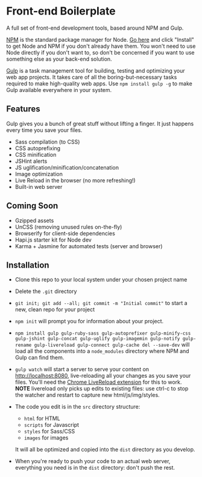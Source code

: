 # Front-end Boilerplate

A full set of front-end development tools, based around NPM and Gulp.

[NPM](http://npmjs.org) is the standard package manager for Node. [Go here](http://nodejs.org) and click "Install" to get Node and NPM if you don't already have them. You won't need to use Node directly if you don't want to, so don't be concerned if you want to use something else as your back-end solution.

[Gulp](http://gulpjs.com) is a task management tool for building, testing and optimizing your web app projects. It takes care of all the boring-but-necessary tasks required to make high-quality web apps. Use ```npm install gulp -g``` to make Gulp available everywhere in your system.

## Features

Gulp gives you a bunch of great stuff without lifting a finger. It just happens every time you save your files.

- Sass compilation (to CSS)
- CSS autoprefixing
- CSS minification
- JSHint alerts
- JS uglification/minification/concatenation
- Image optimization
- Live Reload in the browser (no more refreshing!)
- Built-in web server

## Coming Soon

- Gzipped assets
- UnCSS (removing unused rules on-the-fly)
- Browserify for client-side dependencies
- Hapi.js starter kit for Node dev
- Karma + Jasmine for automated tests (server and browser)

## Installation

- Clone this repo to your local system under your chosen project name
- Delete the ```.git``` directory
- ```git init; git add --all; git commit -m "Initial commit"``` to start a new, clean repo for your project
- ```npm init``` will prompt you for information about your project.
- ```npm install gulp gulp-ruby-sass gulp-autoprefixer gulp-minify-css gulp-jshint gulp-concat gulp-uglify gulp-imagemin gulp-notify gulp-rename gulp-livereload gulp-connect gulp-cache del --save-dev``` will load all the components into a ```node_modules``` directory where NPM and Gulp can find them.
- ```gulp watch``` will start a server to serve your content on [http://localhost:8080](http://localhost:8080), live-reloading all your changes as you save your files. You'll need the [Chrome LiveReload extension](https://chrome.google.com/webstore/detail/livereload/jnihajbhpnppcggbcgedagnkighmdlei) for this to work. **NOTE** livereload only picks up edits to existing files: use ctrl-c to stop the watcher and restart to capture new html/js/img/styles.
- The code you edit is in the ```src``` directory structure:
  - ```html``` for HTML
  - ```scripts``` for Javascript
  - ```styles``` for Sass/CSS
  - ```images``` for images

  It will all be optimized and copied into the ```dist``` directory as you develop.
- When you're ready to push your code to an actual web server, everything you need is in the ```dist``` directory: don't push the rest.
